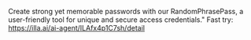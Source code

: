 Create strong yet memorable passwords with our RandomPhrasePass, a user-friendly tool for unique and secure access credentials."
Fast try: https://illa.ai/ai-agent/ILAfx4p1C7sh/detail
